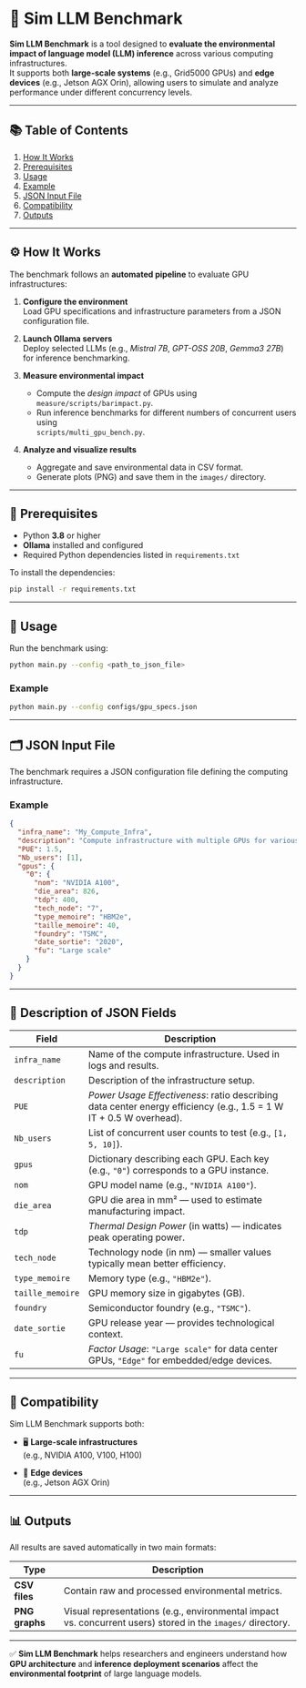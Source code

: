 # 🧠 Sim LLM Benchmark

**Sim LLM Benchmark** is a tool designed to **evaluate the environmental impact of language model (LLM) inference** across various computing infrastructures.  
It supports both **large-scale systems** (e.g., Grid5000 GPUs) and **edge devices** (e.g., Jetson AGX Orin), allowing users to simulate and analyze performance under different concurrency levels.

---

## 📚 Table of Contents
1. [How It Works](#how-it-works)
2. [Prerequisites](#prerequisites)
3. [Usage](#usage)
4. [Example](#example)
5. [JSON Input File](#json-input-file)
6. [Compatibility](#compatibility)
7. [Outputs](#outputs)

---

## ⚙️ How It Works

The benchmark follows an **automated pipeline** to evaluate GPU infrastructures:

1. **Configure the environment**  
   Load GPU specifications and infrastructure parameters from a JSON configuration file.

2. **Launch Ollama servers**  
   Deploy selected LLMs (e.g., *Mistral 7B*, *GPT-OSS 20B*, *Gemma3 27B*) for inference benchmarking.

3. **Measure environmental impact**  
   - Compute the *design impact* of GPUs using  
     `measure/scripts/barimpact.py`.  
   - Run inference benchmarks for different numbers of concurrent users using  
     `scripts/multi_gpu_bench.py`.

4. **Analyze and visualize results**  
   - Aggregate and save environmental data in CSV format.  
   - Generate plots (PNG) and save them in the `images/` directory.

---

## 🧩 Prerequisites

- Python **3.8** or higher  
- **Ollama** installed and configured  
- Required Python dependencies listed in `requirements.txt`

To install the dependencies:

```bash
pip install -r requirements.txt
```

---

## 🚀 Usage

Run the benchmark using:

```bash
python main.py --config <path_to_json_file>
```

### Example

```bash
python main.py --config configs/gpu_specs.json
```

---

## 🗂️ JSON Input File

The benchmark requires a JSON configuration file defining the computing infrastructure.

### Example

```json
{
  "infra_name": "My_Compute_Infra",
  "description": "Compute infrastructure with multiple GPUs for various use cases",
  "PUE": 1.5,
  "Nb_users": [1],
  "gpus": {
    "0": {
      "nom": "NVIDIA A100",
      "die_area": 826,
      "tdp": 400,
      "tech_node": "7",
      "type_memoire": "HBM2e",
      "taille_memoire": 40,
      "foundry": "TSMC",
      "date_sortie": "2020",
      "fu": "Large scale"
    }
  }
}
```

---

## 🧾 Description of JSON Fields

| **Field**             | **Description** |
|------------------------|----------------|
| `infra_name`           | Name of the compute infrastructure. Used in logs and results. |
| `description`          | Description of the infrastructure setup. |
| `PUE`                  | *Power Usage Effectiveness*: ratio describing data center energy efficiency (e.g., 1.5 = 1 W IT + 0.5 W overhead). |
| `Nb_users`             | List of concurrent user counts to test (e.g., `[1, 5, 10]`). |
| `gpus`                 | Dictionary describing each GPU. Each key (e.g., `"0"`) corresponds to a GPU instance. |
| `nom`                  | GPU model name (e.g., `"NVIDIA A100"`). |
| `die_area`             | GPU die area in mm² — used to estimate manufacturing impact. |
| `tdp`                  | *Thermal Design Power* (in watts) — indicates peak operating power. |
| `tech_node`            | Technology node (in nm) — smaller values typically mean better efficiency. |
| `type_memoire`         | Memory type (e.g., `"HBM2e"`). |
| `taille_memoire`       | GPU memory size in gigabytes (GB). |
| `foundry`              | Semiconductor foundry (e.g., `"TSMC"`). |
| `date_sortie`          | GPU release year — provides technological context. |
| `fu`                   | *Factor Usage*: `"Large scale"` for data center GPUs, `"Edge"` for embedded/edge devices. |

---

## 🧠 Compatibility

Sim LLM Benchmark supports both:

- 🖥️ **Large-scale infrastructures**  
  (e.g., NVIDIA A100, V100, H100)

- 📱 **Edge devices**  
  (e.g., Jetson AGX Orin)

---

## 📊 Outputs

All results are saved automatically in two main formats:

| **Type** | **Description** |
|-----------|----------------|
| **CSV files** | Contain raw and processed environmental metrics. |
| **PNG graphs** | Visual representations (e.g., environmental impact vs. concurrent users) stored in the `images/` directory. |

---

✅ **Sim LLM Benchmark** helps researchers and engineers understand how **GPU architecture** and **inference deployment scenarios** affect the **environmental footprint** of large language models.
